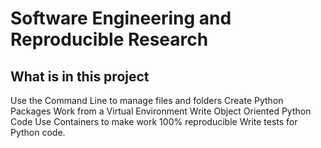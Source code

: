 # Software Engineering and Reproducible Research

## What is in this project

Use the Command Line to manage files and folders
Create Python Packages
Work from a Virtual Environment
Write Object Oriented Python Code
Use Containers to make work 100% reproducible
Write tests for Python code. 

